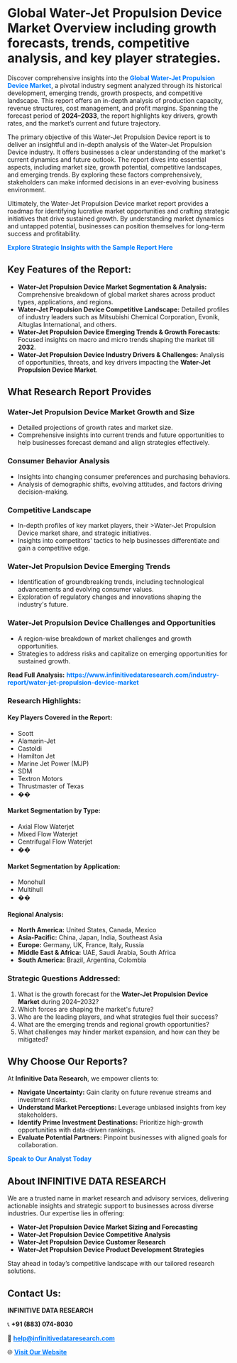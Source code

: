 <h1>Global Water-Jet Propulsion Device Market Overview including growth forecasts, trends, competitive analysis, and key player strategies.</h1>
<p>
Discover comprehensive insights into the 
<a href="https://www.infinitivedataresearch.com/industry-report/water-jet-propulsion-device-market" rel="dofollow" style="color: #007BFF; text-decoration: none;"><strong>Global Water-Jet Propulsion Device Market</strong></a>, a pivotal industry segment analyzed through its historical development, emerging trends, growth prospects, and competitive landscape. This report offers an in-depth analysis of production capacity, revenue structures, cost management, and profit margins. Spanning the forecast period of <strong>2024–2033</strong>, the report highlights key drivers, growth rates, and the market’s current and future trajectory.
</p>
<p>
The primary objective of this Water-Jet Propulsion Device report is to deliver an insightful and in-depth analysis of the Water-Jet Propulsion Device industry. It offers businesses a clear understanding of the market's current dynamics and future outlook. The report dives into essential aspects, including market size, growth potential, competitive landscapes, and emerging trends. By exploring these factors comprehensively, stakeholders can make informed decisions in an ever-evolving business environment.
</p>
<p>
Ultimately, the Water-Jet Propulsion Device market report provides a roadmap for identifying lucrative market opportunities and crafting strategic initiatives that drive sustained growth. By understanding market dynamics and untapped potential, businesses can position themselves for long-term success and profitability.
</p>
<p>
<a href="https://www.infinitivedataresearch.com/request-sample/reportId=104859" style="color: #007BFF; text-decoration: none;"><strong>Explore Strategic Insights with the Sample Report Here</strong></a>
</p>

<h2>Key Features of the Report:</h2>
<ul>
<li><strong>Water-Jet Propulsion Device Market Segmentation & Analysis:</strong> Comprehensive breakdown of global market shares across product types, applications, and regions.</li>
<li><strong>Water-Jet Propulsion Device Competitive Landscape:</strong> Detailed profiles of industry leaders such as Mitsubishi Chemical Corporation, Evonik, Altuglas International, and others.</li>
<li><strong>Water-Jet Propulsion Device Emerging Trends & Growth Forecasts:</strong> Focused insights on macro and micro trends shaping the market till <strong>2032</strong>.</li>
<li><strong>Water-Jet Propulsion Device Industry Drivers & Challenges:</strong> Analysis of opportunities, threats, and key drivers impacting the <strong>Water-Jet Propulsion Device Market</strong>.</li>
</ul>

<h2>What Research Report Provides</h2>
<h3>Water-Jet Propulsion Device Market Growth and Size</h3>
<ul>
<li>Detailed projections of growth rates and market size.</li>
<li>Comprehensive insights into current trends and future opportunities to help businesses forecast demand and align strategies effectively.</li>
</ul>

<h3>Consumer Behavior Analysis</h3>
<ul>
<li>Insights into changing consumer preferences and purchasing behaviors.</li>
<li>Analysis of demographic shifts, evolving attitudes, and factors driving decision-making.</li>
</ul>

<h3>Competitive Landscape</h3>
<ul>
<li>In-depth profiles of key market players, their >Water-Jet Propulsion Device market share, and strategic initiatives.</li>
<li>Insights into competitors' tactics to help businesses differentiate and gain a competitive edge.</li>
</ul>

<h3>Water-Jet Propulsion Device Emerging Trends</h3>
<ul>
<li>Identification of groundbreaking trends, including technological advancements and evolving consumer values.</li>
<li>Exploration of regulatory changes and innovations shaping the industry's future.</li>
</ul>

<h3>Water-Jet Propulsion Device Challenges and Opportunities</h3>
<ul>
<li>A region-wise breakdown of market challenges and growth opportunities.</li>
<li>Strategies to address risks and capitalize on emerging opportunities for sustained growth.</li>
</ul>
<p><strong>Read Full Analysis:</strong> <a href="https://www.infinitivedataresearch.com/industry-report/water-jet-propulsion-device-market" rel="dofollow" style="color: #007BFF; text-decoration: none;"><strong>https://www.infinitivedataresearch.com/industry-report/water-jet-propulsion-device-market</strong></a></p>
<h3>Research Highlights:</h3>
<h4>Key Players Covered in the Report:</h4>
<ul><li>Scott</li><li>Alamarin-Jet</li><li>Castoldi</li><li>Hamilton Jet</li><li>Marine Jet Power (MJP)</li><li>SDM</li><li>Textron Motors</li><li>Thrustmaster of Texas</li><li>��</li></ul>
<h4>Market Segmentation by Type:</h4>
<ul><li>Axial Flow Waterjet</li><li>Mixed Flow Waterjet</li><li>Centrifugal Flow Waterjet</li><li>��</li></ul>
<h4>Market Segmentation by Application:</h4>
<ul><li>Monohull</li><li>Multihull</li><li>��</li></ul>

<h4>Regional Analysis:</h4>
<ul>
<li><strong>North America:</strong> United States, Canada, Mexico</li>
<li><strong>Asia-Pacific:</strong> China, Japan, India, Southeast Asia</li>
<li><strong>Europe:</strong> Germany, UK, France, Italy, Russia</li>
<li><strong>Middle East & Africa:</strong> UAE, Saudi Arabia, South Africa</li>
<li><strong>South America:</strong> Brazil, Argentina, Colombia</li>
</ul>

<h3>Strategic Questions Addressed:</h3>
<ol>
<li>What is the growth forecast for the <strong>Water-Jet Propulsion Device Market</strong> during 2024–2032?</li>
<li>Which forces are shaping the market's future?</li>
<li>Who are the leading players, and what strategies fuel their success?</li>
<li>What are the emerging trends and regional growth opportunities?</li>
<li>What challenges may hinder market expansion, and how can they be mitigated?</li>
</ol>

<h2>Why Choose Our Reports?</h2>
<p>At <strong>Infinitive Data Research</strong>, we empower clients to:</p>
<ul>
<li><strong>Navigate Uncertainty:</strong> Gain clarity on future revenue streams and investment risks.</li>
<li><strong>Understand Market Perceptions:</strong> Leverage unbiased insights from key stakeholders.</li>
<li><strong>Identify Prime Investment Destinations:</strong> Prioritize high-growth opportunities with data-driven rankings.</li>
<li><strong>Evaluate Potential Partners:</strong> Pinpoint businesses with aligned goals for collaboration.</li>
</ul>
<p><a href="https://www.infinitivedataresearch.com/industry-report/water-jet-propulsion-device-market" rel="dofollow" style="color: #007BFF; text-decoration: none;"><strong>Speak to Our Analyst Today</strong></a></p>

<h2>About INFINITIVE DATA RESEARCH</h2>
<p>We are a trusted name in market research and advisory services, delivering actionable insights and strategic support to businesses across diverse industries. Our expertise lies in offering:</p>
<ul>
<li><strong>Water-Jet Propulsion Device Market Sizing and Forecasting</strong></li>
<li><strong>Water-Jet Propulsion Device Competitive Analysis</strong></li>
<li><strong>Water-Jet Propulsion Device Customer Research</strong></li>
<li><strong>Water-Jet Propulsion Device Product Development Strategies</strong></li>
</ul>
<p>Stay ahead in today’s competitive landscape with our tailored research solutions.</p>

<h2>Contact Us:</h2>
<p><strong>INFINITIVE DATA RESEARCH</strong></p>
<p>📞 <strong>+91 (883) 074-8030</strong></p>
<p>📧 <strong><a href="mailto:help@infinitivedataresearch.com" style="color: #007BFF;">help@infinitivedataresearch.com</a></strong></p>
<p>🌐 <strong><a href="https://www.infinitivedataresearch.com" rel="dofollow" style="color: #007BFF;">Visit Our Website</a></strong></p>